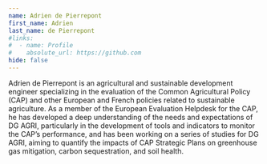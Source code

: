```yaml
---
name: Adrien de Pierrepont
first_name: Adrien
last_name: de Pierrepont
#links:
#  - name: Profile
#    absolute_url: https://github.com
hide: false
---
```


Adrien de Pierrepont is an agricultural and sustainable development engineer specializing in the evaluation of the Common Agricultural Policy (CAP) and other European and French policies related to sustainable agriculture. As a member of the European Evaluation Helpdesk for the CAP, he has developed a deep understanding of the needs and expectations of DG AGRI, particularly in the development of tools and indicators to monitor the CAP’s performance, and has been working on a series of studies for DG AGRI, aiming to quantify the impacts of CAP Strategic Plans on greenhouse gas mitigation, carbon sequestration, and soil health. 